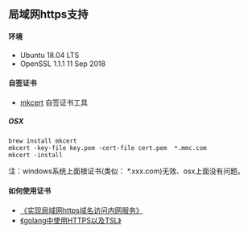 ## 局域网https支持

#### 环境
+ Ubuntu 18.04 LTS
+ OpenSSL 1.1.1  11 Sep 2018

#### 自签证书
+ [mkcert](https://github.com/FiloSottile/mkcert) 自签证书工具

##### OSX
```
brew install mkcert
mkcert -key-file key.pem -cert-file cert.pem  *.mmc.com
mkcert -install
```

注：windows系统上面根证书(类似： *.xxx.com)无效、osx上面没有问题。

#### 如何使用证书
+ [《实现局域网https域名访问内网服务》](https://juejin.im/post/5ce50576f265da1bb7763fa4)
+ [《golang中使用HTTPS以及TSL》](https://blog.csdn.net/wangshubo1989/article/details/77508738)
